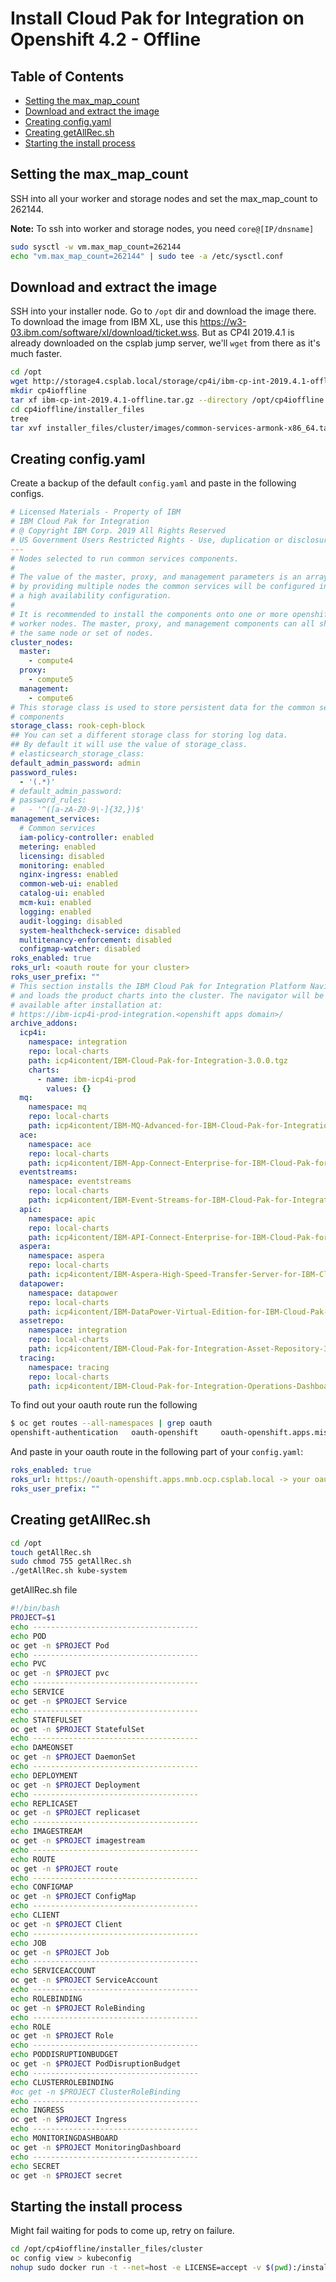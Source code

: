 # Install Cloud Pak for Integration on Openshift 4.2 - Offline <!-- omit in toc -->

## Table of Contents <!-- omit in toc -->

- [Setting the max_map_count](#setting-the-max_map_count)
- [Download and extract the image](#download-and-extract-the-image)
- [Creating config.yaml](#creating-configyaml)
- [Creating getAllRec.sh](#creating-getallrecsh)
- [Starting the install process](#starting-the-install-process)

## Setting the max_map_count

SSH into all your worker and storage nodes and set the max_map_count to 262144.

**Note:** To ssh into worker and storage nodes, you need `core@[IP/dnsname]`

```bash
sudo sysctl -w vm.max_map_count=262144
echo "vm.max_map_count=262144" | sudo tee -a /etc/sysctl.conf
```

## Download and extract the image

SSH into your installer node. Go to `/opt` dir and download the image there. To download the image from IBM XL, use this <https://w3-03.ibm.com/software/xl/download/ticket.wss>. But as CP4I 2019.4.1 is already downloaded on the csplab jump server, we'll `wget` from there as it's much faster.

```bash
cd /opt
wget http://storage4.csplab.local/storage/cp4i/ibm-cp-int-2019.4.1-offline.tar.gz
mkdir cp4ioffline
tar xf ibm-cp-int-2019.4.1-offline.tar.gz --directory /opt/cp4ioffline
cd cp4ioffline/installer_files
tree
tar xvf installer_files/cluster/images/common-services-armonk-x86_64.tar.gz -O | sudo docker load
```

## Creating config.yaml

Create a backup of the default `config.yaml` and paste in the following configs.

```yaml
# Licensed Materials - Property of IBM
# IBM Cloud Pak for Integration
# @ Copyright IBM Corp. 2019 All Rights Reserved
# US Government Users Restricted Rights - Use, duplication or disclosure restricted by GSA ADP Schedule Contract with IBM Corp.
---
# Nodes selected to run common services components.
#
# The value of the master, proxy, and management parameters is an array,
# by providing multiple nodes the common services will be configured in
# a high availability configuration.
#
# It is recommended to install the components onto one or more openshift
# worker nodes. The master, proxy, and management components can all share
# the same node or set of nodes.
cluster_nodes:
  master:
    - compute4
  proxy:
    - compute5
  management:
    - compute6
# This storage class is used to store persistent data for the common services
# components
storage_class: rook-ceph-block
## You can set a different storage class for storing log data.
## By default it will use the value of storage_class.
# elasticsearch_storage_class:
default_admin_password: admin
password_rules:
  - '(.*)'
# default_admin_password:
# password_rules:
#   - '^([a-zA-Z0-9\-]{32,})$'
management_services:
  # Common services
  iam-policy-controller: enabled
  metering: enabled
  licensing: disabled
  monitoring: enabled
  nginx-ingress: enabled
  common-web-ui: enabled
  catalog-ui: enabled
  mcm-kui: enabled
  logging: enabled
  audit-logging: disabled
  system-healthcheck-service: disabled
  multitenancy-enforcement: disabled
  configmap-watcher: disabled
roks_enabled: true
roks_url: <oauth route for your cluster>
roks_user_prefix: ""
# This section installs the IBM Cloud Pak for Integration Platform Navigator
# and loads the product charts into the cluster. The navigator will be
# available after installation at:
# https://ibm-icp4i-prod-integration.<openshift apps domain>/
archive_addons:
  icp4i:
    namespace: integration
    repo: local-charts
    path: icp4icontent/IBM-Cloud-Pak-for-Integration-3.0.0.tgz
    charts:
      - name: ibm-icp4i-prod
        values: {}
  mq:
    namespace: mq
    repo: local-charts
    path: icp4icontent/IBM-MQ-Advanced-for-IBM-Cloud-Pak-for-Integration-5.0.0.tgz
  ace:
    namespace: ace
    repo: local-charts
    path: icp4icontent/IBM-App-Connect-Enterprise-for-IBM-Cloud-Pak-for-Integration-3.0.0.tgz
  eventstreams:
    namespace: eventstreams
    repo: local-charts
    path: icp4icontent/IBM-Event-Streams-for-IBM-Cloud-Pak-for-Integration-1.4.0.tgz
  apic:
    namespace: apic
    repo: local-charts
    path: icp4icontent/IBM-API-Connect-Enterprise-for-IBM-Cloud-Pak-for-Integration-1.0.4.tgz
  aspera:
    namespace: aspera
    repo: local-charts
    path: icp4icontent/IBM-Aspera-High-Speed-Transfer-Server-for-IBM-Cloud-Pak-for-Integration-1.2.4.tgz
  datapower:
    namespace: datapower
    repo: local-charts
    path: icp4icontent/IBM-DataPower-Virtual-Edition-for-IBM-Cloud-Pak-for-Integration-1.0.5.tgz
  assetrepo:
    namespace: integration
    repo: local-charts
    path: icp4icontent/IBM-Cloud-Pak-for-Integration-Asset-Repository-3.0.0.tgz
  tracing:
    namespace: tracing
    repo: local-charts
    path: icp4icontent/IBM-Cloud-Pak-for-Integration-Operations-Dashboard-1.0.1.tgz
```

To find out your oauth route run the following

```bash
$ oc get routes --all-namespaces | grep oauth
openshift-authentication   oauth-openshift     oauth-openshift.apps.mislam.ocp.csplab.local
```

And paste in your oauth route in the following part of your `config.yaml`:

```yaml
roks_enabled: true
roks_url: https://oauth-openshift.apps.mnb.ocp.csplab.local -> your oauth route
roks_user_prefix: ""
```

## Creating getAllRec.sh

```bash
cd /opt
touch getAllRec.sh
sudo chmod 755 getAllRec.sh
./getAllRec.sh kube-system
```

getAllRec.sh file
```bash
#!/bin/bash
PROJECT=$1
echo -------------------------------------
echo POD
oc get -n $PROJECT Pod
echo -------------------------------------
echo PVC
oc get -n $PROJECT pvc
echo -------------------------------------
echo SERVICE
oc get -n $PROJECT Service
echo -------------------------------------
echo STATEFULSET
oc get -n $PROJECT StatefulSet
echo -------------------------------------
echo DAMEONSET
oc get -n $PROJECT DaemonSet
echo -------------------------------------
echo DEPLOYMENT
oc get -n $PROJECT Deployment
echo -------------------------------------
echo REPLICASET
oc get -n $PROJECT replicaset
echo -------------------------------------
echo IMAGESTREAM
oc get -n $PROJECT imagestream
echo -------------------------------------
echo ROUTE
oc get -n $PROJECT route
echo -------------------------------------
echo CONFIGMAP
oc get -n $PROJECT ConfigMap
echo -------------------------------------
echo CLIENT
oc get -n $PROJECT Client
echo -------------------------------------
echo JOB
oc get -n $PROJECT Job
echo -------------------------------------
echo SERVICEACCOUNT
oc get -n $PROJECT ServiceAccount
echo -------------------------------------
echo ROLEBINDING
oc get -n $PROJECT RoleBinding
echo -------------------------------------
echo ROLE
oc get -n $PROJECT Role
echo -------------------------------------
echo PODDISRUPTIONBUDGET
oc get -n $PROJECT PodDisruptionBudget
echo -------------------------------------
echo CLUSTERROLEBINDING
#oc get -n $PROJECT ClusterRoleBinding
echo -------------------------------------
echo INGRESS
oc get -n $PROJECT Ingress
echo -------------------------------------
echo MONITORINGDASHBOARD
oc get -n $PROJECT MonitoringDashboard
echo -------------------------------------
echo SECRET
oc get -n $PROJECT secret

```

## Starting the install process

Might fail waiting for pods to come up, retry on failure.

```bash
cd /opt/cp4ioffline/installer_files/cluster
oc config view > kubeconfig
nohup sudo docker run -t --net=host -e LICENSE=accept -v $(pwd):/installer/cluster:z -v /var/run:/var/run:z -v /etc/docker:/etc/docker:z --security-opt label:disable ibmcom/icp-inception-amd64:3.2.2 addon -vvv | tee install.log &
```
